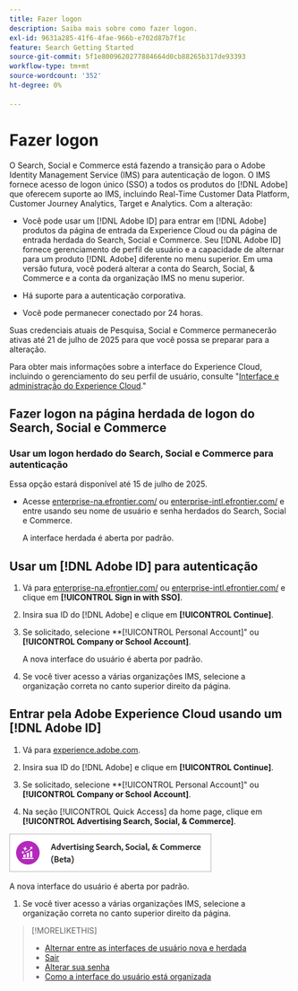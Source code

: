 ```yaml
---
title: Fazer logon
description: Saiba mais sobre como fazer logon.
exl-id: 9631a285-41f6-4fae-966b-e702d87b7f1c
feature: Search Getting Started
source-git-commit: 5f1e8009620277884664d0cb88265b317de93393
workflow-type: tm+mt
source-wordcount: '352'
ht-degree: 0%

---
```


# Fazer logon

O Search, Social e Commerce está fazendo a transição para o Adobe Identity Management Service (IMS) para autenticação de logon. O IMS fornece acesso de logon único (SSO) a todos os produtos do [!DNL Adobe] que oferecem suporte ao IMS, incluindo Real-Time Customer Data Platform, Customer Journey Analytics, Target e Analytics. Com a alteração:

* Você pode usar um [!DNL Adobe ID] para entrar em [!DNL Adobe] produtos da página de entrada da Experience Cloud ou da página de entrada herdada do Search, Social e Commerce. Seu [!DNL Adobe ID] fornece gerenciamento de perfil de usuário e a capacidade de alternar para um produto [!DNL Adobe] diferente no menu superior. Em uma versão futura, você poderá alterar a conta do Search, Social, &amp; Commerce e a conta da organização IMS no menu superior.

* Há suporte para a autenticação corporativa.

* Você pode permanecer conectado por 24 horas.

Suas credenciais atuais de Pesquisa, Social e Commerce permanecerão ativas até 21 de julho de 2025 para que você possa se preparar para a alteração.

Para obter mais informações sobre a interface do Experience Cloud, incluindo o gerenciamento do seu perfil de usuário, consulte &quot;[Interface e administração do Experience Cloud](https://experienceleague.adobe.com/en/docs/core-services/interface/experience-cloud).&quot;

## Fazer logon na página herdada de logon do Search, Social e Commerce

### Usar um logon herdado do Search, Social e Commerce para autenticação

Essa opção estará disponível até 15 de julho de 2025.

* Acesse [enterprise-na.efrontier.com/](https://enterprise-na.efrontier.com/) ou [enterprise-intl.efrontier.com/](https://enterprise-intl.efrontier.com/) e entre usando seu nome de usuário e senha herdados do Search, Social e Commerce.

  A interface herdada é aberta por padrão.

## Usar um [!DNL Adobe ID] para autenticação

1. Vá para [enterprise-na.efrontier.com/](https://enterprise-na.efrontier.com/) ou [enterprise-intl.efrontier.com/](https://enterprise-intl.efrontier.com/) e clique em **[!UICONTROL Sign in with SSO]**.

1. Insira sua ID do [!DNL Adobe] e clique em **[!UICONTROL Continue]**.

1. Se solicitado, selecione **[!UICONTROL Personal Account]&quot; ou **[!UICONTROL Company or School Account]**.<!-- Will it necessarily be "Company or School Account?" -->

   A nova interface do usuário é aberta por padrão.

1. Se você tiver acesso a várias organizações IMS, selecione a organização correta no canto superior direito da página.

## Entrar pela Adobe Experience Cloud usando um [!DNL Adobe ID]

<!-- Later, give them the new direct URL(s) to our UI so they don't have to select the product. -->

1. Vá para [experience.adobe.com](https://experience.adobe.com).

1. Insira sua ID do [!DNL Adobe] e clique em **[!UICONTROL Continue]**.

1. Se solicitado, selecione **[!UICONTROL Personal Account]&quot; ou **[!UICONTROL Company or School Account]**.<!-- Will it necessarily be "Company or School Account?" -->

1. Na seção [!UICONTROL Quick Access] da home page, clique em **[!UICONTROL Advertising Search, Social, & Commerce]**.

![Advertising Search, Social e Commerce)](/help/search-social-commerce/assets/search-social-commerce-logo.png "Advertising Search, Social e Commerce)")

A nova interface do usuário é aberta por padrão.

1. Se você tiver acesso a várias organizações IMS, selecione a organização correta no canto superior direito da página.

>[!MORELIKETHIS]
>
>* [Alternar entre as interfaces de usuário nova e herdada](ui-switch.md)
>* [Sair](sign-out.md)
>* [Alterar sua senha](/help/search-social-commerce/tools/password-change.md)
>* [Como a interface do usuário está organizada](user-interface.md)
